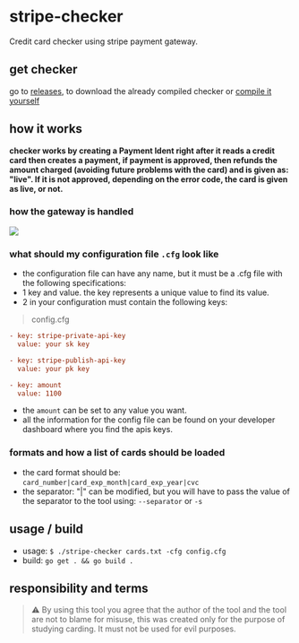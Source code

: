 # stripe-checker
Credit card checker using stripe payment gateway.

## get checker
go to [releases](https://github.com/J4c5/stripe-checker/releases), to download the already compiled checker or [compile it yourself](https://github.com/J4c5/stripe-checker/blob/main/doc/build.md)

## how it works
__checker works by creating a Payment Ident right after it reads a credit card then creates a payment, if payment is approved, then refunds the amount charged (avoiding future problems with the card) and is given as: "live". If it is not approved, depending on the error code, the card is given as live, or not.__

### how the gateway is handled 
![](https://github.com/J4c5/stripe-checker/blob/assets/2022-05-18%20(2).png)

### what should my configuration file `.cfg` look like
- the configuration file can have any name, but it must be a .cfg file with the following specifications:
- 1 key and value. the key represents a unique value to find its value.
- 2 in your configuration must contain the following keys:
> config.cfg
```cfg
- key: stripe-private-api-key
  value: your sk key

- key: stripe-publish-api-key
  value: your pk key

- key: amount
  value: 1100
```
- the `amount` can be set to any value you want.
- all the information for the config file can be found on your developer dashboard where you find the apis keys.

### formats and how a list of cards should be loaded
- the card format should be: `card_number|card_exp_month|card_exp_year|cvc`
- the separator: "|" can be modified, but you will have to pass the value of the separator to the tool using: `--separator` or `-s`

## usage / build
- usage: `$ ./stripe-checker cards.txt -cfg config.cfg`
- build: `go get . && go build .`

## responsibility and terms
> ⚠️ By using this tool you agree that the author of the tool and the tool are not to blame for misuse, this was created only for the purpose of studying carding. It must not be used for evil purposes.
